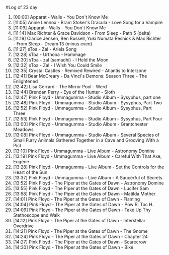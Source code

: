 #Log of 23 day

1. [00:00] Apparat - Walls - You Don´t Know Me
1. [11:05] Annie Lennox - Bram Stoker's Dracula - Love Song for a Vampire
1. [11:09] Apparat - Walls - You Don´t Know Me
1. [11:14] Max Richter & Grace Davidson - From Sleep - Path 5 (delta)
1. [11:19] Clarice Jensen, Ben Russell, Yuki Numata Resnick & Max Richter - From Sleep - Dream 13 (minus even)
1. [11:27] sToa - Zal - Ariels Song
1. [12:28] sToa - Urthona - Hommage
1. [12:30] sToa - zal (samadhi) - I Held the Moon
1. [12:32] sToa - Zal - I Wish You Could Smile
1. [12:35] Crystal Castles - Remixed Rewired - Atlantis to Interzone
1. [12:41] Bear McCreary - Da Vinci's Demons: Season Three - The Enlightened
1. [12:42] Lisa Gerrard - The Mirror Pool - Werd
1. [12:44] Brendan Perry - Eye of the Hunter - Sloth
1. [12:47] Pink Floyd - Ummagumma - Studio Album - Sysyphus, part one
1. [12:48] Pink Floyd - Ummagumma - Studio Album - Sysyphus, Part Two
1. [12:52] Pink Floyd - Ummagumma - Studio Album - Sysyphus, Part Three
1. [12:53] Pink Floyd - Ummagumma - Studio Album - Sysyphus, Part Four
1. [13:00] Pink Floyd - Ummagumma - Studio Album - Grantchester Meadows
1. [13:08] Pink Floyd - Ummagumma - Studio Album - Several Species of Small Furry Animals Gathered Together in a Cave and Grooving With a Pict
1. [13:10] Pink Floyd - Ummagumma - Live Album - Astronomy Domine
1. [13:19] Pink Floyd - Ummagumma - Live Album - Careful With That Axe, Eugene
1. [13:28] Pink Floyd - Ummagumma - Live Album - Set the Controls for the Heart of the Sun
1. [13:37] Pink Floyd - Ummagumma - Live Album - A Saucerful of Secrets
1. [13:52] Pink Floyd - The Piper at the Gates of Dawn - Astronomy Domine
1. [13:55] Pink Floyd - The Piper at the Gates of Dawn - Lucifer Sam
1. [13:58] Pink Floyd - The Piper at the Gates of Dawn - Matilda Mother
1. [14:01] Pink Floyd - The Piper at the Gates of Dawn - Flaming
1. [14:04] Pink Floyd - The Piper at the Gates of Dawn - Pow R. Toc H.
1. [14:09] Pink Floyd - The Piper at the Gates of Dawn - Take Up Thy Stethoscope and Walk
1. [14:12] Pink Floyd - The Piper at the Gates of Dawn - Interstellar Overdrive
1. [14:21] Pink Floyd - The Piper at the Gates of Dawn - The Gnome
1. [14:24] Pink Floyd - The Piper at the Gates of Dawn - Chapter 24
1. [14:27] Pink Floyd - The Piper at the Gates of Dawn - Scarecrow
1. [14:30] Pink Floyd - The Piper at the Gates of Dawn - Bike
